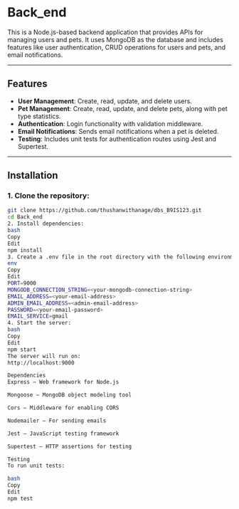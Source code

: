 # Back_end

This is a Node.js-based backend application that provides APIs for managing users and pets. It uses MongoDB as the database and includes features like user authentication, CRUD operations for users and pets, and email notifications.

---

## Features

- **User Management**: Create, read, update, and delete users.  
- **Pet Management**: Create, read, update, and delete pets, along with pet type statistics.  
- **Authentication**: Login functionality with validation middleware.  
- **Email Notifications**: Sends email notifications when a pet is deleted.  
- **Testing**: Includes unit tests for authentication routes using Jest and Supertest.  

---

## Installation

### 1. Clone the repository:

```bash
git clone https://github.com/thushanwithanage/dbs_B9IS123.git
cd Back_end
2. Install dependencies:
bash
Copy
Edit
npm install
3. Create a .env file in the root directory with the following environment variables:
env
Copy
Edit
PORT=9000
MONGODB_CONNECTION_STRING=<your-mongodb-connection-string>
EMAIL_ADDRESS=<your-email-address>
ADMIN_EMAIL_ADDRESS=<admin-email-address>
PASSWORD=<your-email-password>
EMAIL_SERVICE=gmail
4. Start the server:
bash
Copy
Edit
npm start
The server will run on:
http://localhost:9000

Dependencies
Express – Web framework for Node.js

Mongoose – MongoDB object modeling tool

Cors – Middleware for enabling CORS

Nodemailer – For sending emails

Jest – JavaScript testing framework

Supertest – HTTP assertions for testing

Testing
To run unit tests:

bash
Copy
Edit
npm test